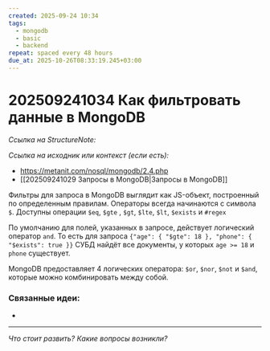 ```yaml
---
created: 2025-09-24 10:34
tags:
  - mongodb
  - basic
  - backend
repeat: spaced every 48 hours
due_at: 2025-10-26T08:33:19.245+03:00
---
```

# 202509241034 Как фильтровать данные в MongoDB

*Ссылка на StructureNote:* 

*Ссылка на исходник или контекст (если есть):*
- https://metanit.com/nosql/mongodb/2.4.php
- [[202509241029 Запросы в MongoDB|Запросы в MongoDB]]

Фильтры для запроса в MongoDB выглядит как JS-объект, построенный по определенным правилам. Операторы всегда начинаются с символа `$`. Доступны операции `$eq`, `$gte` , `$gt`, `$lte`, `$lt`, `$exists` и `#regex`

По умолчанию для полей, указанных в запросе, действует логический оператор `and`. То есть для запроса `{"age": { "$gte": 18 }, "phone": { "$exists": true }}` СУБД найдёт все документы, у которых `age >= 18` и `phone` существует.

MongoDB предоставляет 4 логических оператора: `$or`, `$nor`, `$not` и `$and`, которые можно комбинировать между собой.

### Связанные идеи:

* 

---

*Что стоит развить? Какие вопросы возникли?*
